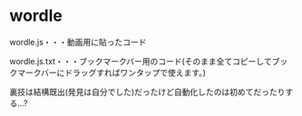 # wordle
wordle.js・・・動画用に貼ったコード

wordle.js.txt・・・ブックマークバー用のコード(そのまま全てコピーしてブックマークバーにドラッグすればワンタップで使えます。)

裏技は結構既出(発見は自分でした)だったけど自動化したのは初めてだったりする...?
